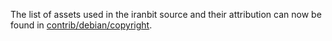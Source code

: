 The list of assets used in the iranbit source and their attribution can now be found in [contrib/debian/copyright](../contrib/debian/copyright).
